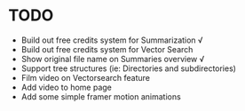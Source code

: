 # TODO

- Build out free credits system for Summarization √
- Build out free credits system for Vector Search
- Show original file name on Summaries overview √
- Support tree structures (ie: Directories and subdirectories)
- Film video on Vectorsearch feature
- Add video to home page
- Add some simple framer motion animations